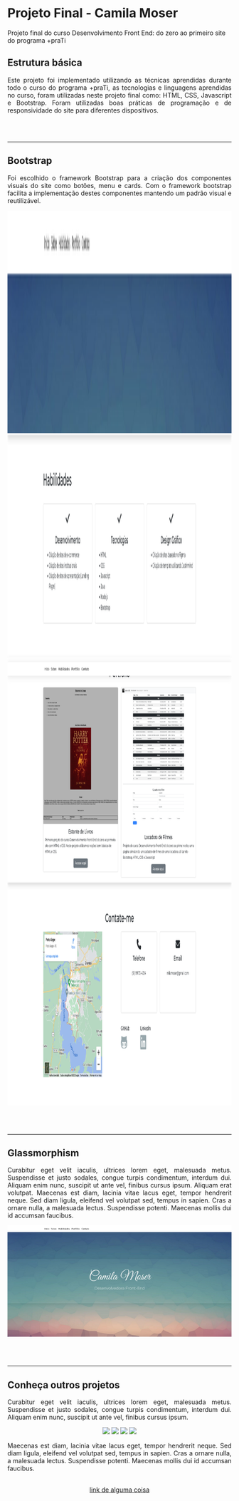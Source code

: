 # Projeto Final - Camila Moser
Projeto final do curso Desenvolvimento Front End: do zero ao primeiro site do programa +praTi

## Estrutura básica

<p align= "justify">Este projeto foi implementado utilizando as técnicas aprendidas durante todo o curso do programa +praTi, as tecnologias e linguagens aprendidas no curso, foram utilizadas neste projeto final como: HTML, CSS, Javascript e Bootstrap. Foram utilizadas boas práticas de programação e de responsividade do site para diferentes dispositivos.</p>

<br><br>

<hr>

## Bootstrap

<p align= "justify"> Foi escolhido o framework Bootstrap para a criação dos componentes visuais do site como botões, menu e cards. Com o framework bootstrap facilita a implementação destes componentes mantendo um padrão visual e reutilizável.</p>

<p align="center">
  <img height="500" src="img/bootstrap1.png">
  <img height="500" src="img/bootstrap2.png">
  <img height="500" src="img/bootstrap3.png">
  <img height="500" src="img/bootstrap4.png">
</p>

<br><br>

<hr>

## Glassmorphism

<p align= "justify"> Curabitur eget velit iaculis, ultrices lorem eget, malesuada metus. Suspendisse et justo sodales, congue turpis condimentum, interdum dui. Aliquam enim nunc, suscipit ut ante vel, finibus cursus ipsum. Aliquam erat volutpat. Maecenas est diam, lacinia vitae lacus eget, tempor hendrerit neque. Sed diam ligula, eleifend vel volutpat sed, tempus in sapien. Cras a ornare nulla, a malesuada lectus. Suspendisse potenti. Maecenas mollis dui id accumsan faucibus.</p>

<p float="left" align= "center">
  <img height="250" src="img/glassmorphism.png">
</p>

<br><br>

<hr>

## Conheça outros projetos

<p align= "justify"> Curabitur eget velit iaculis, ultrices lorem eget, malesuada metus. Suspendisse et justo sodales, congue turpis condimentum, interdum dui. Aliquam enim nunc, suscipit ut ante vel, finibus cursus ipsum.</p>

<p float="left" align= "center">
  <img height="100" src="https://user-images.githubusercontent.com/118773074/218564850-52e9f2ac-8586-4f27-b165-458d536f7897.png">
  <img height="100" src="https://user-images.githubusercontent.com/118773074/218564865-1cd1163b-e306-4959-8594-d52f2293d9b1.png">
  <img height="100" src="https://user-images.githubusercontent.com/118773074/218564879-c4e1ff22-76f0-4324-8142-d20c82072577.png">
  <img height="100" src="https://user-images.githubusercontent.com/118773074/218564891-9dc6c704-f85f-4342-8e45-e69a9ba9f9db.png">
</p>

<p align= "justify"> Maecenas est diam, lacinia vitae lacus eget, tempor hendrerit neque. Sed diam ligula, eleifend vel volutpat sed, tempus in sapien. Cras a ornare nulla, a malesuada lectus. Suspendisse potenti. Maecenas mollis dui id accumsan faucibus.</p>

</p>
<p align="center">
<a align="center" href="https://github.com/ProfTau" target="_blank"> <br>link de alguma coisa</a>
</p>
